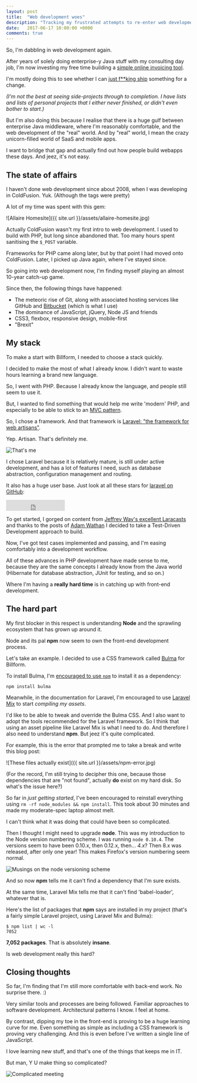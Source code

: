 ```yaml
---
layout: post
title:  "Web development woes"
description: "Tracking my frustrated attempts to re-enter web development"
date:   2017-06-17 10:00:00 +0000
comments: true
---
```


So, I'm dabbling in web development again. 

After years of solely doing enterprise-y Java stuff with my consulting day job, I'm now investing my free time building a [simple online invoicing tool][billform].

I'm mostly doing this to see whether I can [just f**king ship][jfs] something for a change.

_(I'm not the best at seeing side-projects through to completion. I have lists and lists of personal projects that I either never finished, or didn't even bother to start.)_

But I'm also doing this because I realise that there is a huge gulf between enterprise Java middleware, where I'm reasonably comfortable, and the web development of the "real" world. And by "real" world, I mean the crazy unicorn-filled world of SaaS and mobile apps.

I want to bridge that gap and actually find out how people build webapps these days. And jeez, it's not easy.

## The state of affairs

I haven't done web development since about 2008, when I was developing in ColdFusion. Yuk. (Although the tags were pretty)

A lot of my time was spent with this gem:

![Allaire Homesite]({{ site.url }}/assets/allaire-homesite.jpg)

Actually ColdFusion wasn't my first intro to web development. I used to build with PHP, but long since abandoned that. Too many hours spent sanitising the `$_POST` variable. 

Frameworks for PHP came along later, but by that point I had moved onto ColdFusion. Later, I picked up Java again, where I've stayed since.

So going into web development now, I'm finding myself playing an almost 10-year catch-up game.

Since then, the following things have happened:

- The meteoric rise of Git, along with associated hosting services like GitHub and [Bitbucket][bitbucket] (which is what I use)
- The dominance of JavaScript, jQuery, Node JS and friends
- CSS3, flexbox, responsive design, mobile-first
- "Brexit"

## My stack

To make a start with Billform, I needed to choose a stack quickly.

I decided to make the most of what I already know. I didn't want to waste hours learning a brand new language.

So, I went with PHP. Because I already know the language, and people still seem to use it.

But, I wanted to find something that would help me write 'modern' PHP, and especially to be able to stick to an [MVC pattern][mvc]. 

So, I chose a framework. And that framework is [Laravel: "the framework for web artisans"][laravel].

Yep. Artisan. That's definitely me.

![That's me](https://media.giphy.com/media/DWE7Flas4bkdy/giphy.gif)

I chose Laravel because it is relatively mature, is still under active development, and has a lot of features I need, such as database abstraction, configuration management and routing.

It also has a huge user base. Just look at all these stars for [laravel on GitHub][laravel-github]:

<iframe src="https://ghbtns.com/github-btn.html?user=laravel&repo=laravel&type=star&count=true&size=large" frameborder="0" scrolling="0" width="160px" height="30px"></iframe>

To get started, I gorged on content from [Jeffrey Way's excellent Laracasts][laracasts] and thanks to the posts of [Adam Wathan][adamwathan] I decided to take a Test-Driven Development approach to build. 

Now, I've got test cases implemented and passing, and I'm easing comfortably into a development workflow.

All of these advances in PHP development have made sense to me, because they are the same concepts I already know from the Java world (Hibernate for database abstraction, JUnit for testing, and so on.)

Where I'm having a **really hard time** is in catching up with front-end development. 

## The hard part

My first blocker in this respect is understanding **Node** and the sprawling ecosystem that has grown up around it. 

Node and its pal **npm** now seem to own the front-end development process.

Let's take an example. I decided to use a CSS framework called [Bulma][bulma] for Billform. 

To install Bulma, I'm [encouraged to use `npm`][bulma-install] to install it as a dependency:

    npm install bulma

Meanwhile, in the documentation for Laravel, I'm encouraged to use [Laravel Mix][laravel-mix] to start _compiling my assets_.

I'd like to be able to tweak and override the Bulma CSS. And I also want to adopt the tools recommended for the Laravel framework. So I think that using an asset pipeline like Laravel Mix is what I need to do. And therefore I also need to understand **npm**. But jeez it's quite complicated.

For example, this is the error that prompted me to take a break and write this blog post:

![These files actually exist]({{ site.url }}/assets/npm-error.jpg)

(For the record, I'm still trying to decipher this one, because those dependencies that are "not found", actually **do** exist on my hard disk. So what's the issue here?)

So far in _just getting started_, I've been encouraged to reinstall everything using `rm -rf node_modules && npm install`. This took about 30 minutes and made my moderate-spec laptop almost melt. 

I can't think what it was doing that could have been so complicated.

Then I thought I might need to upgrade **node**. This was my introduction to the Node version numbering scheme. I was running `node 0.10.4`. The versions seem to have been 0.10.x, then 0.12.x, then... _4.x_? Then 8.x was released, after only one year! This makes Firefox's version numbering seem normal.

![Musings on the node versioning scheme](https://media.giphy.com/media/zXj92SqHuz2p2/giphy.gif)

And so now **npm** tells me it can't find a dependency that I'm sure exists. 

At the same time, Laravel Mix tells me that it can't find 'babel-loader', whatever that is.

Here's the list of packages that **npm** says are installed in my project (that's a fairly simple Laravel project, using Laravel Mix and Bulma):

    $ npm list | wc -l
    7052

**7,052 packages**. That is absolutely **insane**.

Is web development really this hard?

## Closing thoughts

So far, I'm finding that I'm still more comfortable with back-end work. No surprise there. :)

Very similar tools and processes are being followed. Familiar approaches to software development. Architectural patterns I know. I feel at home.

By contrast, dipping my toe in the front-end is proving to be a huge learning curve for me. Even something as simple as including a CSS framework is proving very challenging. And this is even before I've written a single line of JavaScript.

I love learning new stuff, and that's one of the things that keeps me in IT.

But man, Y U make thing so complicated?

![Complicated meeting](https://media.giphy.com/media/1Go6snuhSIxQ4/giphy.gif)


[billform]: https://billform.com
[jfs]: https://stackingthebricks.com/just-fucking-ship/
[laravel]: https://laravel.com/
[mvc]: http://www.dummies.com/web-design-development/mobile-apps/the-model-view-controller-mvc-design-pattern/
[laravel-github]: https://github.com/laravel/laravel
[laravel-mix]: https://laravel.com/docs/5.4/mix
[laracasts]: https://laracasts.com/
[adamwathan]: https://adamwathan.me/
[bitbucket]: https://bitbucket.org/product
[bulma-install]: http://bulma.io/documentation/overview/start/
[bulma]: http://bulma.io

